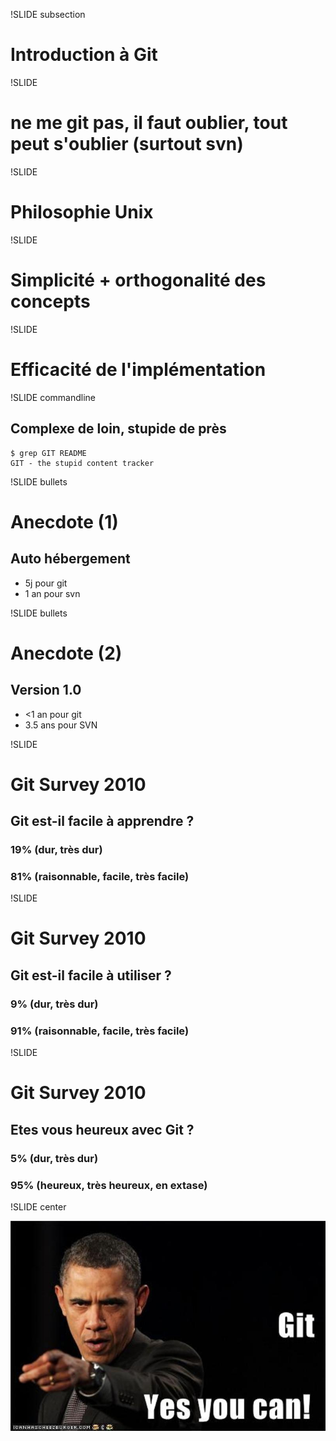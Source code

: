 !SLIDE subsection

# Introduction à Git

!SLIDE

# ne me git pas, il faut **oublier**, tout peut s&#39;oublier (surtout svn)

!SLIDE

# Philosophie Unix

!SLIDE

# Simplicité + orthogonalité des concepts

!SLIDE

# Efficacité de l&#39;implémentation

!SLIDE commandline

## Complexe de loin, stupide de près

    $ grep GIT README
    GIT - the stupid content tracker

!SLIDE bullets

# Anecdote (1)
## Auto hébergement
* <span class="blue">5j</span> pour git
* <span class="red">1 an</span> pour svn

!SLIDE bullets

# Anecdote (2)
## Version 1.0
* <span class="blue"><1 an</span> pour git
* <span class="red">3.5 ans</span> pour SVN

!SLIDE

# Git Survey 2010
## Git est-il facile à apprendre ?
### <span class="red">19%</span> (dur, très dur)
### <span class="green">81%</span> (raisonnable, facile, très facile)

!SLIDE

# Git Survey 2010
## Git est-il facile à utiliser ?
### <span class="red">9%</span> (dur, très dur)
### <span class="green">91%</span> (raisonnable, facile, très facile)

!SLIDE

# Git Survey 2010
## Etes vous heureux avec Git ?
### <span class="red">5%</span> (dur, très dur)
### <span class="green">95%</span> (heureux, très heureux, en extase)

!SLIDE center

![obama](git-obama.jpg)
